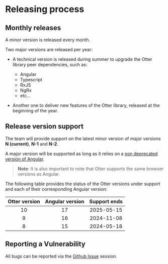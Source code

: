 # Releasing process

## Monthly releases

A minor version is released every month.

Two major versions are released per year:

- A technical version is released during summer to upgrade the Otter library peer dependencies, such as:
  - Angular
  - Typescript
  - RxJS
  - NgRx
  - etc...

- Another one to deliver new features of the Otter library, released at the beginning of the year.

## Release version support

The team will provide support on the latest minor version of major versions __N (current)__, __N-1__ and __N-2__.

A major version will be supported as long as it relies on a [non deprecated version of Angular](https://angular.io/guide/releases#support-policy-and-schedule).

> __Note__: It is also important to note that Otter supports the same browser versions as Angular.

The following table provides the status of the Otter versions under support and each of their corresponding Angular version:

| Otter version | Angular version | Support ends |
| :-----------: | :-------------: | :----------: |
|      10       |       17        |  2025-05-15  |
|       9       |       16        |  2024-11-08  |
|       8       |       15        |  2024-05-18  |

## Reporting a Vulnerability

All bugs can be reported via the [Github Issue](https://github.com/AmadeusITGroup/otter/issues) session.
